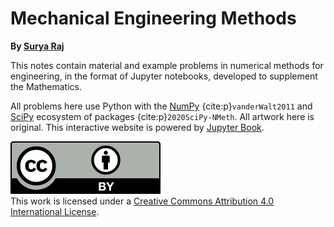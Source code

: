 # Mechanical Engineering Methods

**By [Surya Raj](https://suryaraj.me)**

This notes contain material and example problems in numerical methods for engineering, in the format of Jupyter notebooks, developed to supplement the Mathematics.

All problems here use Python with the [NumPy](https://numpy.org) {cite:p}`vanderWalt2011` and [SciPy](https://www.scipy.org) ecosystem of packages {cite:p}`2020SciPy-NMeth`.
All artwork here is original.
This interactive website is powered by [Jupyter Book](https://jupyterbook.org/).


[![license](../images/cc-by.svg)](https://creativecommons.org/licenses/by/4.0/)
<br />
This work is licensed under a <a rel="license" href="https://creativecommons.org/licenses/by/4.0/">Creative Commons Attribution 4.0 International License</a>.
